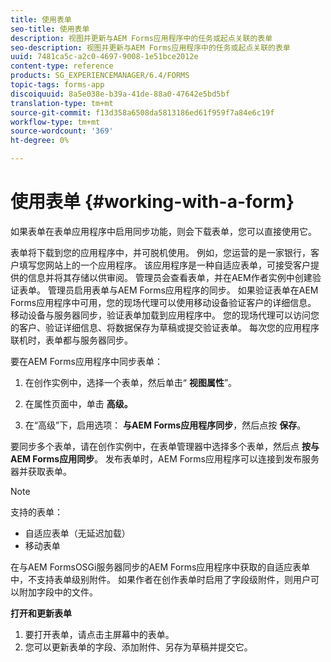 ```yaml
---
title: 使用表单
seo-title: 使用表单
description: 视图并更新与AEM Forms应用程序中的任务或起点关联的表单
seo-description: 视图并更新与AEM Forms应用程序中的任务或起点关联的表单
uuid: 7481ca5c-a2c0-4697-9008-1e51bce2012e
content-type: reference
products: SG_EXPERIENCEMANAGER/6.4/FORMS
topic-tags: forms-app
discoiquuid: 8a5e038e-b39a-41de-88a0-47642e5bd5bf
translation-type: tm+mt
source-git-commit: f13d358a6508da5813186ed61f959f7a84e6c19f
workflow-type: tm+mt
source-wordcount: '369'
ht-degree: 0%

---
```



# 使用表单 {#working-with-a-form}

如果表单在表单应用程序中启用同步功能，则会下载表单，您可以直接使用它。

表单将下载到您的应用程序中，并可脱机使用。 例如，您运营的是一家银行，客户填写您网站上的一个应用程序。 该应用程序是一种自适应表单，可接受客户提供的信息并将其存储以供审阅。 管理员会查看表单，并在AEM作者实例中创建验证表单。 管理员启用表单与AEM Forms应用程序的同步。 如果验证表单在AEM Forms应用程序中可用，您的现场代理可以使用移动设备验证客户的详细信息。 移动设备与服务器同步，验证表单加载到应用程序中。 您的现场代理可以访问您的客户、验证详细信息、将数据保存为草稿或提交验证表单。 每次您的应用程序联机时，表单都与服务器同步。

要在AEM Forms应用程序中同步表单：

1. 在创作实例中，选择一个表单，然后单击“ **视图属性**”。

1. 在属性页面中，单击 **高级。**
1. 在“高级”下，启用选项： **与AEM Forms应用程序同步**，然后点按 **保存**。

要同步多个表单，请在创作实例中，在表单管理器中选择多个表单，然后点 **按与AEM Forms应用同步**。 发布表单时，AEM Forms应用程序可以连接到发布服务器并获取表单。

>[!NOTE]
>
>支持的表单：
>
>* 自适应表单（无延迟加载）
>* 移动表单

>
>
在与AEM FormsOSGi服务器同步的AEM Forms应用程序中获取的自适应表单中，不支持表单级别附件。 如果作者在创作表单时启用了字段级附件，则用户可以附加字段中的文件。

**打开和更新表单**

1. 要打开表单，请点击主屏幕中的表单。
1. 您可以更新表单的字段、添加附件、另存为草稿并提交它。
